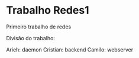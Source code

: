 # Trabalho Redes1
Primeiro trabalho de redes

Divisão do trabalho:

Arieh: daemon 
Cristian: backend
Camilo: webserver
